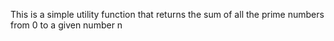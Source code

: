 This is a simple utility function that returns the sum of all the prime numbers from 0 to a given number n
